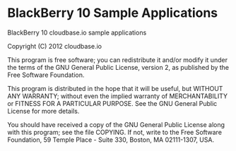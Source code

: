 BlackBerry 10 Sample Applications
===========

BlackBerry 10 cloudbase.io sample applications

Copyright (C) 2012 cloudbase.io

This program is free software; you can redistribute it and/or modify it under the terms of the GNU General Public License, version 2, as published by the Free Software Foundation.

This program is distributed in the hope that it will be useful, but WITHOUT ANY WARRANTY; without even the implied warranty of MERCHANTABILITY or FITNESS FOR A PARTICULAR PURPOSE.  See the GNU General Public License for more details.

You should have received a copy of the GNU General Public License along with this program; see the file COPYING.  If not, write to the Free Software Foundation, 59 Temple Place - Suite 330, Boston, MA 02111-1307, USA.